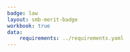 ```yaml
---
badge: law
layout: smb-merit-badge
workbook: true
data:
    requirements: ../requirements.yaml
---
```

